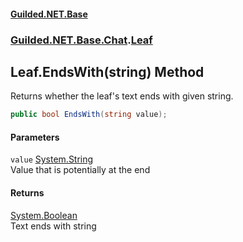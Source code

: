 
#### [Guilded.NET.Base](index 'index')
### [Guilded.NET.Base.Chat](index#Guilded_NET_Base_Chat 'Guilded.NET.Base.Chat').[Leaf](Leaf 'Guilded.NET.Base.Chat.Leaf')
## Leaf.EndsWith(string) Method
Returns whether the leaf's text ends with given string.  
```csharp
public bool EndsWith(string value);
```

#### Parameters
<a name='Guilded_NET_Base_Chat_Leaf_EndsWith(string)_value'></a>
`value` [System.String](https://docs.microsoft.com/en-us/dotnet/api/System.String 'System.String')  
Value that is potentially at the end
  

#### Returns
[System.Boolean](https://docs.microsoft.com/en-us/dotnet/api/System.Boolean 'System.Boolean')  
Text ends with string
